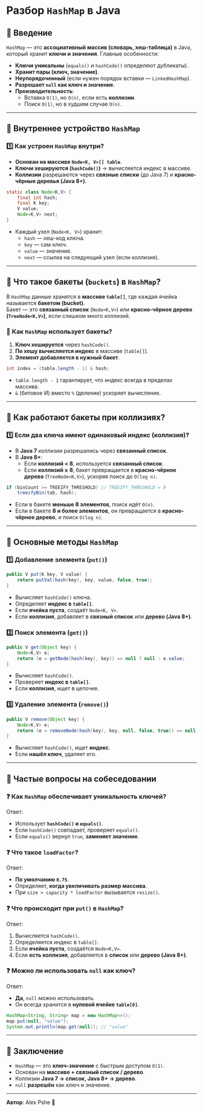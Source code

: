 # Разбор `HashMap` в Java

## 📌 Введение
`HashMap` — это **ассоциативный массив (словарь, хеш-таблица)** в Java, который хранит **ключи и значения**. Главные особенности:
- **Ключи уникальны** (`equals()` и `hashCode()` определяют дубликаты).
- **Хранит пары (ключ, значение)**.
- **Неупорядоченный** (если нужен порядок вставки — `LinkedHashMap`).
- **Разрешает `null` как ключ и значение**.
- **Производительность**:
  - Вставка `O(1)`, но `O(n)`, если есть **коллизии**.
  - Поиск `O(1)`, но в худшем случае `O(n)`.

---

## 🔹 Внутреннее устройство `HashMap`
### 1️⃣ **Как устроен `HashMap` внутри?**
- **Основан на массиве `Node<K, V>[] table`**.
- **Ключи хешируются (`hashCode()`)** → вычисляется индекс в массиве.
- **Коллизии** разрешаются через **связные списки** (до Java 7) и **красно-чёрные деревья (Java 8+)**.

```java
static class Node<K,V> {
    final int hash;
    final K key;
    V value;
    Node<K,V> next;
}
```
- Каждый узел (`Node<K, V>`) хранит:
    - `hash` — хеш-код ключа.
    - `key` — сам ключ.
    - `value` — значение.
    - `next` — ссылка на следующий узел (если коллизия).

---

## 🔹 **Что такое бакеты (`buckets`) в `HashMap`?**
В `HashMap` данные хранятся в **массиве `table[]`**, где каждая ячейка называется **бакетом (bucket)**.  
Бакет — это **связанный список** (`Node<K,V>`) или **красно-чёрное дерево (`TreeNode<K,V>`)**, если слишком много коллизий.

### 📌 **Как `HashMap` использует бакеты?**
1. **Ключ хешируется** через `hashCode()`.
2. **По хешу вычисляется индекс** в массиве (`table[]`).
3. **Элемент добавляется в нужный бакет**.

```java
int index = (table.length - 1) & hash;
```
- `table.length - 1` гарантирует, что индекс всегда в пределах массива.
- `&` (битовое И) вместо `%` (деление) ускоряет вычисление.

---

## 🔹 **Как работают бакеты при коллизиях?**
### 1️⃣ **Если два ключа имеют одинаковый индекс (коллизия)?**
- В **Java 7** коллизии разрешались через **связанный список**.
- В **Java 8+**:
    - Если **коллизий < 8**, используется **связанный список**.
    - Если **коллизий ≥ 8**, бакет превращается в **красно-чёрное дерево** (`TreeNode<K,V>`), ускоряя поиск до `O(log n)`.

```java
if (binCount >= TREEIFY_THRESHOLD) // TREEIFY_THRESHOLD = 8
    treeifyBin(tab, hash);
```
- Если в бакете **меньше 8 элементов**, поиск идёт `O(n)`.
- Если в бакете **8 и более элементов**, он превращается в **красно-чёрное дерево**, и поиск `O(log n)`.

---

## 🔹 Основные методы `HashMap`
### 1️⃣ **Добавление элемента (`put()`)**
```java
public V put(K key, V value) {
    return putVal(hash(key), key, value, false, true);
}
```
- Вычисляет `hashCode()` ключа.
- Определяет **индекс в `table[]`**.
- Если **ячейка пуста**, создаёт `Node<K, V>`.
- Если **коллизия**, добавляет в **связный список** или **дерево (Java 8+)**.

### 2️⃣ **Поиск элемента (`get()`)**
```java
public V get(Object key) {
    Node<K,V> e;
    return (e = getNode(hash(key), key)) == null ? null : e.value;
}
```
- Вычисляет `hashCode()`.
- Проверяет **индекс в `table[]`**.
- Если **коллизия**, ищет в цепочке.

### 3️⃣ **Удаление элемента (`remove()`)**
```java
public V remove(Object key) {
    Node<K,V> e;
    return (e = removeNode(hash(key), key, null, false, true)) == null ? null : e.value;
}
```
- Вычисляет `hashCode()`, ищет **индекс**.
- Если **нашёл ключ**, удаляет его.

---

## 🔹 Частые вопросы на собеседовании
### ❓ **Как `HashMap` обеспечивает уникальность ключей?**
Ответ:
- Использует **`hashCode()` и `equals()`**.
- Если `hashCode()` совпадает, проверяет `equals()`.
- Если `equals()` вернул `true`, **заменяет значение**.

### ❓ **Что такое `loadFactor`?**
Ответ:
- **По умолчанию `0.75`**.
- Определяет, **когда увеличивать размер массива**.
- При `size > capacity * loadFactor` вызывается `resize()`.

### ❓ **Что происходит при `put()` в `HashMap`?**
Ответ:
1. Вычисляется `hashCode()`.
2. Определяется индекс в `table[]`.
3. Если **ячейка пуста**, создаётся `Node<K,V>`.
4. Если **есть коллизия**, добавляется в **список** или **дерево (Java 8+)**.

### ❓ **Можно ли использовать `null` как ключ?**
Ответ:
- **Да**, `null` можно использовать.
- Он всегда хранится в **нулевой ячейке `table[0]`**.

```java
HashMap<String, String> map = new HashMap<>();
map.put(null, "value");
System.out.println(map.get(null)); // "value"
```

---

## 🔹 Заключение
- `HashMap` — это **ключ-значение** с быстрым доступом `O(1)`.
- Основан на **массиве + связный список / дерево**.
- Коллизии **Java 7 → список, Java 8+ → дерево**.
- `null` **разрешён** как ключ и значение.

---
**Автор**: Alex Pshe 🚀

